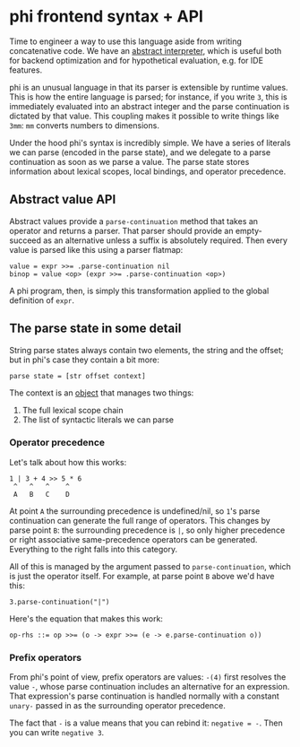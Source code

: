 # phi frontend syntax + API
Time to engineer a way to use this language aside from writing concatenative
code. We have an [abstract interpreter](../phiabstract.pm), which is useful both
for backend optimization and for hypothetical evaluation, e.g. for IDE features.

phi is an unusual language in that its parser is extensible by runtime values.
This is how the entire language is parsed; for instance, if you write `3`, this
is immediately evaluated into an abstract integer and the parse continuation is
dictated by that value. This coupling makes it possible to write things like
`3mm`: `mm` converts numbers to dimensions.

Under the hood phi's syntax is incredibly simple. We have a series of literals
we can parse (encoded in the parse state), and we delegate to a parse
continuation as soon as we parse a value. The parse state stores information
about lexical scopes, local bindings, and operator precedence.

## Abstract value API
Abstract values provide a `parse-continuation` method that takes an operator
and returns a parser. That parser should provide an empty-succeed as an
alternative unless a suffix is absolutely required. Then every value is parsed
like this using a parser flatmap:

```
value = expr >>= .parse-continuation nil
binop = value <op> (expr >>= .parse-continuation <op>)
```

A phi program, then, is simply this transformation applied to the global
definition of `expr`.

## The parse state in some detail
String parse states always contain two elements, the string and the offset; but
in phi's case they contain a bit more:

```
parse state = [str offset context]
```

The context is an [object](../phiobj.pm) that manages two things:

1. The full lexical scope chain
2. The list of syntactic literals we can parse

### Operator precedence
Let's talk about how this works:

```
1 | 3 + 4 >> 5 * 6
 ^   ^   ^    ^
 A   B   C    D
```

At point `A` the surrounding precedence is undefined/nil, so `1`'s parse
continuation can generate the full range of operators. This changes by parse
point `B`: the surrounding precedence is `|`, so only higher precedence or right
associative same-precedence operators can be generated. Everything to the right
falls into this category.

All of this is managed by the argument passed to `parse-continuation`, which is
just the operator itself. For example, at parse point `B` above we'd have this:

```
3.parse-continuation("|")
```

Here's the equation that makes this work:

```
op-rhs ::= op >>= (o -> expr >>= (e -> e.parse-continuation o))
```

### Prefix operators
From phi's point of view, prefix operators are values: `-(4)` first resolves the
value `-`, whose parse continuation includes an alternative for an expression.
That expression's parse continuation is handled normally with a constant
`unary-` passed in as the surrounding operator precedence.

The fact that `-` is a value means that you can rebind it: `negative = -`. Then
you can write `negative 3`.
